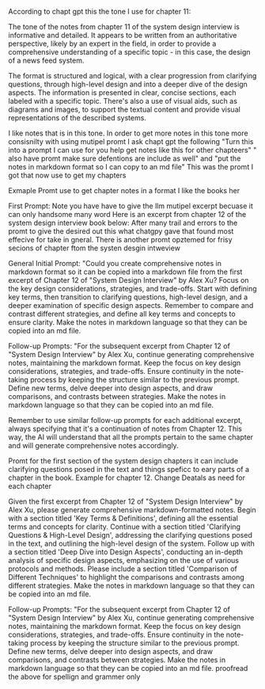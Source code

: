According to chapt gpt this the tone I use for chapter 11:

The tone of the notes from chapter 11 of the system design interview is informative and detailed. It appears to be written from an authoritative perspective, likely by an expert in the field, in order to provide a comprehensive understanding of a specific topic - in this case, the design of a news feed system.

The format is structured and logical, with a clear progression from clarifying questions, through high-level design and into a deeper dive of the design aspects. The information is presented in clear, concise sections, each labeled with a specific topic. There's also a use of visual aids, such as diagrams and images, to support the textual content and provide visual representations of the described systems.

I like notes that is in this tone. In order to get more notes in this tone more consisnilty with using mutipel promt I ask chapt gpt the following "Turn this into a prompt I can use for you help get notes like this for other chapteers" " also have promt make sure defentions are include as well" and "put the notes in markdown format so I can copy to an md file"
This was the promt I got that now use to get my chapters

Exmaple Promt use to get chapter notes in a format I like the books her

First Prompt: Note you have have to give the llm mutipel excerpt becuase it can only handsome many word
Here is an excerpt from chapter 12 of the system design interview book below:
After many trail and errors to the promt to give the desired out this what chatgpy gave that found most effecive for take in gneral. There is another promt opztemed for frisy secions of chapter ftom the systen desgin intweview

General Initial Prompt:
"Could you create comprehensive notes in markdown format so it can be copied into a markdown file from the first excerpt of Chapter 12 of "System Design Interview" by Alex Xu? Focus on the key design considerations, strategies, and trade-offs. Start with defining key terms, then transition to clarifying questions, high-level design, and a deeper examination of specific design aspects. Remember to compare and contrast different strategies, and define all key terms and concepts to ensure clarity. Make the notes in markdown language so that they can be copied into an md file.

Follow-up Prompts:
"For the subsequent excerpt from Chapter 12 of "System Design Interview" by Alex Xu, continue generating comprehensive notes, maintaining the markdown format. Keep the focus on key design considerations, strategies, and trade-offs. Ensure continuity in the note-taking process by keeping the structure similar to the previous prompt. Define new terms, delve deeper into design aspects, and draw comparisons, and contrasts between strategies. Make the notes in markdown language so that they can be copied into an md file.

Remember to use similar follow-up prompts for each additional excerpt, always specifying that it's a continuation of notes from Chapter 12. This way, the AI will understand that all the prompts pertain to the same chapter and will generate comprehensive notes accordingly.

Promt for the first section of the system design chapters it can include clarifying questions posed in the text and things speficc to eary parts of a chapter in the book. Example for chapter 12. Change Deatals as need for each chapter

Given the first excerpt from Chapter 12 of "System Design Interview" by Alex Xu, please generate comprehensive markdown-formatted notes. Begin with a section titled 'Key Terms & Definitions', defining all the essential terms and concepts for clarity. Continue with a section titled 'Clarifying Questions & High-Level Design', addressing the clarifying questions posed in the text, and outlining the high-level design of the system. Follow up with a section titled 'Deep Dive into Design Aspects', conducting an in-depth analysis of specific design aspects, emphasizing on the use of various protocols and methods. Please include a section titled 'Comparison of Different Techniques' to highlight the comparisons and contrasts among different strategies. Make the notes in markdown language so that they can be copied into an md file.

Follow-up Prompts:
"For the subsequent excerpt from Chapter 12 of "System Design Interview" by Alex Xu, continue generating comprehensive notes, maintaining the markdown format. Keep the focus on key design considerations, strategies, and trade-offs. Ensure continuity in the note-taking process by keeping the structure similar to the previous prompt. Define new terms, delve deeper into design aspects, and draw comparisons, and contrasts between strategies. Make the notes in markdown language so that they can be copied into an md file.
proofread the above for spellign and grammer only
